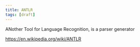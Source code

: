 ```yaml
---
title: ANTLR
tags: [draft]
---
```


ANother Tool for Language Recognition, is a parser generator

<https://en.wikipedia.org/wiki/ANTLR>
